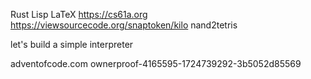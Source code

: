 Rust
Lisp
LaTeX
https://cs61a.org
https://viewsourcecode.org/snaptoken/kilo
nand2tetris

let's build a simple interpreter

adventofcode.com
ownerproof-4165595-1724739292-3b5052d85569
